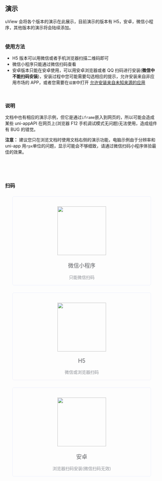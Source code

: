 ## 演示

uView 会将各个版本的演示在此展示，目前演示的版本有 H5，安卓，微信小程序，其他版本的演示将会陆续添加。  
<br>

### 使用方法

- H5 版本可以用微信或者手机浏览器扫描二维码即可
- 微信小程序只能通过微信扫码查看
- 安卓版本只能在安卓使用，可以用安卓浏览器或者 QQ 扫码进行安装(**微信中不能扫码安装**)，安装过程中您可能需要勾选相应的提示，允许安装来自非应用市场的 APP，或者您需要在`设置`中打开
  [允许安装来自未知来源的应用](https://www.pc841.com/shoujijiqiao/45848.html)

<br>

### 说明

文档中也有相应的演示示例，但它是通过`iframe`嵌入到网页的，所以可能会造成某些 uni-appAPI 在网页上(浏览器 F12 手机调试模式无问题)无法使用，造成组件有 BUG 的错觉。

**注意：** 建议您只在浏览文档时使用文档右侧的演示功能，电脑示例由于分辨率和 uni-app 用`rpx`单位的问题，显示可能会不够细致，请通过微信扫码小程序体验最佳的效果。

<br>
<br>
<br>

### 扫码

<div class="demo-wrap row">
	<div class="col-md-3 col-sm-6 col-xs-12">
		<div class="demo-item">
			<img src="https://cdn.uviewui.com/uview/resources/gh_ee0b6fe4b230_344.png" />
			<div class="platform-name">
				微信小程序
				<p class="platform-tips">只能微信扫码</p>
			</div>
		</div>
	</div>
	<div class="col-md-3 col-sm-6 col-xs-12">
		<div class="demo-item">
			<img src="/common/h5_qrcode.png" />
			<div class="platform-name">
				H5
				<p class="platform-tips">微信或浏览器扫码</p>
			</div>
		</div>
	</div>
	<div class="col-md-3 col-sm-6 col-xs-12">
		<div class="demo-item">
			<img src="/common/android_qrcode.png" />
			<div class="platform-name">
				安卓
				<p class="platform-tips">浏览器扫码安装(微信扫码无效)</p>
			</div>
		</div>
	</div>
</div>

<style scoped>
	.demo-item {
		text-align: center;
		border: 1px solid #eaeefb;
		border-radius: 5px;
		-webkit-transition: bottom 0.4s;
		transition: bottom 0.4s;
		position: relative;
		bottom: 0;
		margin: 1.5rem;
		padding: 2rem 0;
	}
	
	.demo-item:hover {
	    bottom: 6px;
	    box-shadow: 0 6px 18px 0 rgba(232, 237, 250, .5);
	}
	
	.demo-item img {
		width: 160px;
		margin: auto;
	}
	
	.demo-item .platform-name {
		color: #606266;
		font-size: 18px;
		position: relative;
		margin: 20px 0;
	}
	
	.demo-item .platform-tips {
		text-align: center;
		position: absolute;
		font-size: 14px;
		bottom: -50px;
		left: auto;
		width: 100%;
		right: auto;
		color: #909399;
	}
</style>
